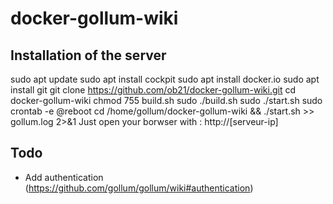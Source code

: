 # docker-gollum-wiki

## Installation of the server
sudo apt update
sudo apt install cockpit
sudo apt install docker.io
sudo apt install git
git clone https://github.com/ob21/docker-gollum-wiki.git
cd docker-gollum-wiki
chmod 755 build.sh
sudo ./build.sh
sudo ./start.sh
sudo crontab -e
  @reboot cd /home/gollum/docker-gollum-wiki && ./start.sh >> gollum.log 2>&1
Just open your borwser with : http://[serveur-ip]

## Todo
- Add authentication (https://github.com/gollum/gollum/wiki#authentication)


